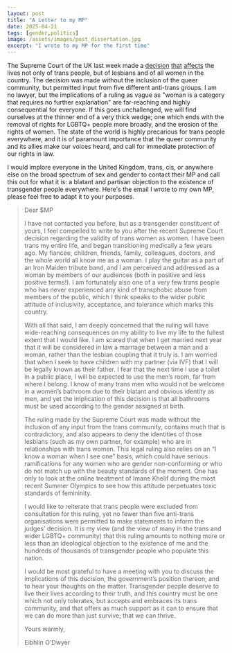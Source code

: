 ```yaml
---
layout: post
title: "A Letter to my MP"
date: 2025-04-21
tags: [gender,politics]
image: /assets/images/post_dissertation.jpg
excerpt: "I wrote to my MP for the first time"
---
```


The Supreme Court of the UK last week made a [decision](https://www.thepinknews.com/2025/04/16/supreme-court-uk-trans-woman-definition/) [that](https://www.wearequeeraf.com/uk-supreme-court-rules-that-trans-women-arent-women-under-the-equality-act-2010/) [affects](https://transactual.org.uk/blog/2025/04/16/response-by-transactual-to-supreme-court-ruling-on-equality-act/) the lives not only of trans people, but of lesbians and of all women in the country. The decision was made without the inclusion of the queer community, but permitted input from five different anti-trans groups. I am no lawyer, but the implications of a ruling as vague as "woman is a category that requires no further explanation" are far-reaching and highly consequential for everyone. If this goes unchallenged, we will find ourselves at the thinner end of a very thick wedge; one which ends with the removal of rights for LGBTQ+ people more broadly, and the erosion of the rights of women. The state of the world is highly precarious for trans people everywhere, and it is of paramount importance that the queer community and its allies make our voices heard, and call for immediate protection of our rights in law. 

I would implore everyone in the United Kingdom, trans, cis, or anywhere else on the broad spectrum of sex and gender to contact their MP and call this out for what it is: a blatant and partisan objection to the existence of transgender people everywhere. Here's the email I wrote to my own MP, please feel free to adapt it to your purposes.

> Dear $MP
> 
> I have not contacted you before, but as a transgender constituent of yours, I feel compelled to write to you after the recent Supreme Court decision regarding the validity of trans women as women. I have been trans my entire life, and began transitioning medically a few years ago. My fiancée, children, friends, family, colleagues, doctors, and the whole world all know me as a woman. I play the guitar as a part of an Iron Maiden tribute band, and I am perceived and addressed as a woman by members of our audiences (both in positive and less positive terms!). I am fortunately also one of a very few trans people who has never experienced any kind of transphobic abuse from members of the public, which I think speaks to the wider public attitude of inclusivity, acceptance, and tolerance which marks this country. 
> 
> With all that said, I am deeply concerned that the ruling will have wide-reaching consequences on my ability to live my life to the fullest extent that I would like. I am scared that when I get married next year that it will be considered in law a marriage between a man and a woman, rather than the lesbian coupling that it truly is. I am worried that when I seek to have children with my partner (via IVF) that I will be legally known as their father. I fear that the next time I use a toilet in a public place, I will be expected to use the men’s room, far from where I belong. I know of many trans men who would not be welcome in a women’s bathroom due to their blatant and obvious identity as men, and yet the implication of this decision is that all bathrooms must be used according to the gender assigned at birth. 
> 
> The ruling made by the Supreme Court was made without the inclusion of any input from the trans community, contains much that is contradictory, and also appears to deny the identities of those lesbians (such as my own partner, for example) who are in relationships with trans women. This legal ruling also relies on an “I know a woman when I see one” basis, which could have serious ramifications for any women who are gender non-conforming or who do not match up with the beauty standards of the moment. One has only to look at the online treatment of Imane Khelif during the most recent Summer Olympics to see how this attitude perpetuates toxic standards of femininity. 
> 
> I would like to reiterate that trans people were excluded from consultation for this ruling, yet no fewer than five anti-trans organisations were permitted to make statements to inform the judges’ decision. It is my view (and the view of many in the trans and wider LGBTQ+ community) that this ruling amounts to nothing more or less than an ideological objection to the existence of me and the hundreds of thousands of transgender people who populate this nation. 
> 
> I would be most grateful to have a meeting with you to discuss the implications of this decision, the government’s position thereon, and to hear your thoughts on the matter. Transgender people deserve to live their lives according to their truth, and this country must be one which not only tolerates, but accepts and embraces its trans community, and that offers as much support as it can to ensure that we can do more than just survive; that we can thrive. 
> 
> Yours warmly,
> 
> Eibhlín O'Dwyer
